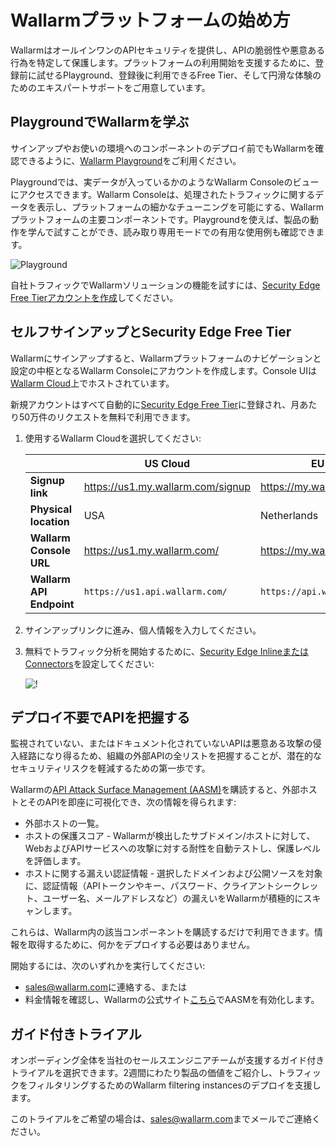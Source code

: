 # Wallarmプラットフォームの始め方

WallarmはオールインワンのAPIセキュリティを提供し、APIの脆弱性や悪意ある行為を特定して保護します。プラットフォームの利用開始を支援するために、登録前に試せるPlayground、登録後に利用できるFree Tier、そして円滑な体験のためのエキスパートサポートをご用意しています。

## PlaygroundでWallarmを学ぶ

サインアップやお使いの環境へのコンポーネントのデプロイ前でもWallarmを確認できるように、[Wallarm Playground](https://tour.playground.wallarm.com/?utm_source=wallarm_docs_quickstart)をご利用ください。

Playgroundでは、実データが入っているかのようなWallarm Consoleのビューにアクセスできます。Wallarm Consoleは、処理されたトラフィックに関するデータを表示し、プラットフォームの細かなチューニングを可能にする、Wallarmプラットフォームの主要コンポーネントです。Playgroundを使えば、製品の動作を学んで試すことができ、読み取り専用モードでの有用な使用例も確認できます。

![Playground](../images/playground.png)

自社トラフィックでWallarmソリューションの機能を試すには、[Security Edge Free Tierアカウントを作成](#self-signup-and-security-edge-free-tier)してください。

## セルフサインアップとSecurity Edge Free Tier

Wallarmにサインアップすると、Wallarmプラットフォームのナビゲーションと設定の中枢となるWallarm Consoleにアカウントを作成します。Console UIは[Wallarm Cloud](../about-wallarm/overview.md#cloud)上でホストされています。

新規アカウントはすべて自動的に[Security Edge Free Tier](../about-wallarm/subscription-plans.md#security-edge-free-tier)に登録され、月あたり50万件のリクエストを無料で利用できます。

1. 使用するWallarm Cloudを選択してください:

    || US Cloud | EU Cloud |
    | -- | -------- | -------- |
    | **Signup link** | https://us1.my.wallarm.com/signup | https://my.wallarm.com/signup |
    | **Physical location** | USA | Netherlands |
    | **Wallarm Console URL** | https://us1.my.wallarm.com/ | https://my.wallarm.com/ |
    | **Wallarm API Endpoint** | `https://us1.api.wallarm.com/` | `https://api.wallarm.com/` |
1. サインアップリンクに進み、個人情報を入力してください。
1. 無料でトラフィック分析を開始するために、[Security Edge InlineまたはConnectors](../installation/security-edge/free-tier.md)を設定してください:

    ![!](../images/waf-installation/security-edge/onboarding-wizard.png)

## デプロイ不要でAPIを把握する

監視されていない、またはドキュメント化されていないAPIは悪意ある攻撃の侵入経路になり得るため、組織の外部APIの全リストを把握することが、潜在的なセキュリティリスクを軽減するための第一歩です。

Wallarmの[API Attack Surface Management (AASM)](../api-attack-surface/overview.md)を購読すると、外部ホストとそのAPIを即座に可視化でき、次の情報を得られます:

* 外部ホストの一覧。
* ホストの保護スコア - Wallarmが検出したサブドメイン/ホストに対して、WebおよびAPIサービスへの攻撃に対する耐性を自動テストし、保護レベルを評価します。
* ホストに関する漏えい認証情報 - 選択したドメインおよび公開ソースを対象に、認証情報（APIトークンやキー、パスワード、クライアントシークレット、ユーザー名、メールアドレスなど）の漏えいをWallarmが積極的にスキャンします。

これらは、Wallarm内の該当コンポーネントを購読するだけで利用できます。情報を取得するために、何かをデプロイする必要はありません。

開始するには、次のいずれかを実行してください:

* [sales@wallarm.com](mailto:sales@wallarm.com)に連絡する、または 
* 料金情報を確認し、Wallarmの公式サイト[こちら](https://www.wallarm.com/product/aasm)でAASMを有効化します。

## ガイド付きトライアル

オンボーディング全体を当社のセールスエンジニアチームが支援するガイド付きトライアルを選択できます。2週間にわたり製品の価値をご紹介し、トラフィックをフィルタリングするためのWallarm filtering instancesのデプロイを支援します。

このトライアルをご希望の場合は、[sales@wallarm.com](mailto:sales@wallarm.com?subject=Request%20for%20a%20Guided%20Wallarm%20Trial&body=Hello%20Wallarm%20Sales%20Engineer%20Team%2C%0A%0AI'm%20writing%20to%20request%20a%20guided%20Wallarm%20trial.%20I%20would%20be%20happy%20to%20schedule%20a%20call%20with%20you%20to%20discuss%20my%20requirements%20in%20detail.%0A%0AThank%20you%20for%20your%20time%20and%20assistance.)までメールでご連絡ください。